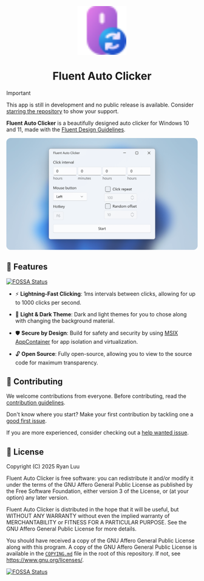 <p align="center">
  <img alt="Fluent Auto Clicker" align=center src="assets/Logo.svg" height="128px" />
  <h1 align="center">Fluent Auto Clicker</h1>
</p>

> [!IMPORTANT]
> This app is still in development and no public release is available. Consider [starring the repository](https://docs.github.com/en/get-started/exploring-projects-on-github/saving-repositories-with-stars) to show your support.

**Fluent Auto Clicker** is a beautifully designed auto clicker for Windows 10 and 11, made with the [Fluent Design Guidelines](https://learn.microsoft.com/en-us/windows/apps/design/basics/).

<picture>
  <source media="(prefers-color-scheme: dark)" srcset="assets/ScreenshotDark.png">
  <source media="(prefers-color-scheme: light)" srcset="assets/ScreenshotLight.png">
  <img src="assets/ScreenshotLight.png">
</picture>

## 🚀 Features
[![FOSSA Status](https://app.fossa.com/api/projects/git%2Bgithub.com%2FRyanLua%2FFluentAutoClicker.svg?type=shield)](https://app.fossa.com/projects/git%2Bgithub.com%2FRyanLua%2FFluentAutoClicker?ref=badge_shield)


* ⚡ **Lightning-Fast Clicking**: 1ms intervals between clicks, allowing for up to 1000 clicks per second.

* 🌙 **Light & Dark Theme**: Dark and light themes for you to chose along with changing the background material.

* 🛡️ **Secure by Design**: Build for safety and security by using [MSIX AppContainer](https://learn.microsoft.com/en-us/windows/msix/msix-container) for app isolation and virtualization.

* 🔓 **Open Source**: Fully open-source, allowing you to view to the source code for maximum transparency.

## 👏 Contributing

We welcome contributions from everyone. Before contributing, read the [contribution guidelines](.github/CONTRIBUTING.md).

Don't know where you start? Make your first contribution by tackling one a [good first issue](https://github.com/RyanLua/FluentAutoClicker/issues?q=is%3Aopen+is%3Aissue+label%3A%22good+first+issue%22).

If you are more experienced, consider checking out a [help wanted issue](https://github.com/RyanLua/FluentAutoClicker/issues?q=is%3Aopen+is%3Aissue+label%3A%22help+wanted%22).

## 🪪 License

Copyright (C) 2025 Ryan Luu

Fluent Auto Clicker is free software: you can redistribute it and/or modify it under the terms of the GNU Affero General Public License as published by the Free Software Foundation, either version 3 of the License, or (at your option) any later version.

Fluent Auto Clicker is distributed in the hope that it will be useful, but WITHOUT ANY WARRANTY without even the implied warranty of MERCHANTABILITY or FITNESS FOR A PARTICULAR PURPOSE. See the GNU Affero General Public License for more details.

You should have received a copy of the GNU Affero General Public License along with this program. A copy of the GNU Affero General Public License is available in the [`COPYING.md`](COPYING.md) file in the root of this repository. If not, see <https://www.gnu.org/licenses/>.


[![FOSSA Status](https://app.fossa.com/api/projects/git%2Bgithub.com%2FRyanLua%2FFluentAutoClicker.svg?type=large)](https://app.fossa.com/projects/git%2Bgithub.com%2FRyanLua%2FFluentAutoClicker?ref=badge_large)